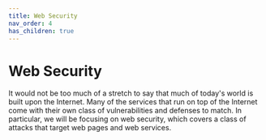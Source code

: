 ```yaml
---
title: Web Security
nav_order: 4
has_children: true
---
```


# Web Security

It would not be too much of a stretch to say that much of today's world is built upon the Internet. Many of the services that run on top of the Internet come with their own class of vulnerabilities and defenses to match. In particular, we will be focusing on web security, which covers a class of attacks that target web pages and web services.
